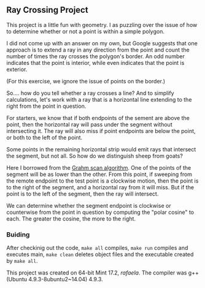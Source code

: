 ## Ray Crossing Project

This project is a little fun with geometry.  I as puzzling over the issue of how to determine whether or not
a point is within a simple polygon.

I did not come up with an answer on my own, but Google suggests that one approach is to extend a ray in any direction from the point
and count the number of times the ray crosses the polygon's border.  An odd number indicates that the point is interior, while
even indicates that the point is exterior. 

(For this exercise, we ignore the issue of points on the border.)

So.... how do you tell whether a ray crosses a line?  And to simplify calculations, let's work with a ray that is a horizontal line
extending to the right from the point in question.

For starters, we know that if both endpoints of the sement are above the point, then the horizontal ray will pass under the segment
without intersecting it.  The ray will also miss if point endpoints are below the point, or both to the left of the point.

Some points in the remaining horizontal strip would emit rays that intersect the segment, but not all.  So how do we distinguish 
sheep from goats?

Here I borrowed from the [Grahm scan algorithm](https://en.wikipedia.org/wiki/Graham_scan). One of the points of the segment will be 
as lower than the other. From this point, if sweeping from the remote endpoint to the test point is a clockwise motion, then the point
is to the right of the segment, and a horizontal ray from it will miss.  But if the point is to the left of the segment, then the 
ray will intersect.

We can determine whether the segment endpoint is clockwise or counterwise from the point in question by computing the "polar cosine" 
to each. The greater the cosine, the more to the right.

### Buiding

After checkinig out the code, ```make all``` compiles, ```make run``` compiles and executes main, ```make clean``` deletes object files
and the executable created by ```make all```.

This project was created on 64-bit Mint 17.2, *rafaela*.  The compiler was g++ (Ubuntu 4.9.3-8ubuntu2~14.04) 4.9.3.
